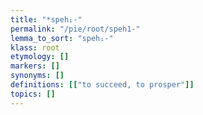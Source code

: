 ```yaml
---
title: "*speh₁-"
permalink: "/pie/root/speh1-"
lemma_to_sort: "speh₁-"
klass: root
etymology: []
markers: []
synonyms: []
definitions: [["to succeed, to prosper"]]
topics: []
---
```

